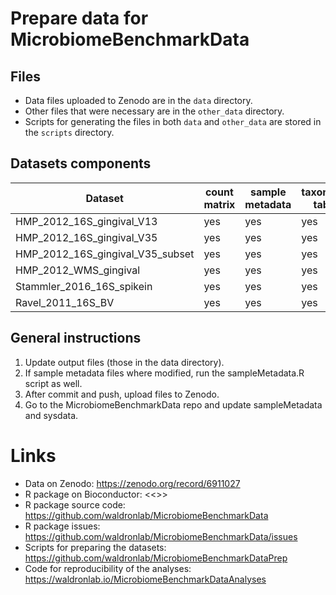 
# Prepare data for MicrobiomeBenchmarkData

## Files

+ Data files uploaded to Zenodo are in the `data` directory.
+ Other files that were necessary are in the `other_data` directory.
+ Scripts for generating the files in both `data` and `other_data` are stored in the `scripts` directory.

## Datasets components

| Dataset | count matrix | sample metadata | taxonomy table | taxa annotations | phylogenetic tree |
| ------- | ------------ | --------------- | -------------- | ---------------- | ----------------- |
| HMP_2012_16S_gingival_V13 | yes | yes | yes | yes | yes |
| HMP_2012_16S_gingival_V35 | yes | yes | yes | yes | yes |
| HMP_2012_16S_gingival_V35_subset | yes | yes | yes | yes | yes |
| HMP_2012_WMS_gingival | yes | yes | yes | yes | yes |
| Stammler_2016_16S_spikein | yes | yes | yes | | |
| Ravel_2011_16S_BV | yes | yes | yes | yes | |

## General instructions

1. Update output files (those in the data directory).
2. If sample metadata files where modified, run the sampleMetadata.R script as
well.
3. After commit and push, upload files to Zenodo.
4. Go to the MicrobiomeBenchmarkData repo and update sampleMetadata and sysdata.



# Links

+ Data on Zenodo: https://zenodo.org/record/6911027
+ R package on Bioconductor: <<<Insert link here when created>>>
+ R package source code: https://github.com/waldronlab/MicrobiomeBenchmarkData
+ R package issues: https://github.com/waldronlab/MicrobiomeBenchmarkData/issues
+ Scripts for preparing the datasets: https://github.com/waldronlab/MicrobiomeBenchmarkDataPrep
+ Code for reproducibility of the analyses: https://waldronlab.io/MicrobiomeBenchmarkDataAnalyses
